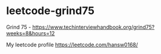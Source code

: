 # leetcode-grind75

Grind 75 - https://www.techinterviewhandbook.org/grind75?weeks=8&hours=12

My leetcode profile https://leetcode.com/hansw0168/
